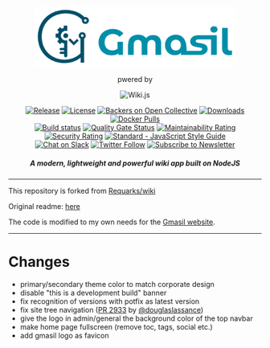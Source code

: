 

<div align="center">

<img src="img/gmasil-logo.svg" alt="Wiki.js" width="400" />

pwered by

<img src="https://static.requarks.io/logo/wikijs-full.svg" alt="Wiki.js" width="200" />

[![Release](https://img.shields.io/github/release/Requarks/wiki.svg?style=flat&maxAge=3600)](https://github.com/Requarks/wiki/releases)
[![License](https://img.shields.io/badge/license-AGPLv3-blue.svg?style=flat)](https://github.com/requarks/wiki/blob/master/LICENSE)
[![Backers on Open Collective](https://opencollective.com/wikijs/all/badge.svg)](https://opencollective.com/wikijs)
[![Downloads](https://img.shields.io/github/downloads/Requarks/wiki/total.svg?style=flat)](https://github.com/Requarks/wiki/releases)
[![Docker Pulls](https://img.shields.io/docker/pulls/requarks/wiki.svg)](https://hub.docker.com/r/requarks/wiki/)  
[![Build status](https://dev.azure.com/requarks/wiki/_apis/build/status/build)](https://dev.azure.com/requarks/wiki/_build/latest?definitionId=9)
[![Quality Gate Status](https://sonarcloud.io/api/project_badges/measure?project=wiki&metric=alert_status)](https://sonarcloud.io/dashboard?id=wiki)
[![Maintainability Rating](https://sonarcloud.io/api/project_badges/measure?project=wiki&metric=sqale_rating)](https://sonarcloud.io/dashboard?id=wiki)
[![Security Rating](https://sonarcloud.io/api/project_badges/measure?project=wiki&metric=security_rating)](https://sonarcloud.io/dashboard?id=wiki)
[![Standard - JavaScript Style Guide](https://img.shields.io/badge/code%20style-standard-brightgreen.svg?style=flat)](http://standardjs.com/)  
[![Chat on Slack](https://img.shields.io/badge/slack-requarks-CC2B5E.svg?style=flat&logo=slack)](https://wiki.requarks.io/slack)
[![Twitter Follow](https://img.shields.io/badge/follow-%40requarks-blue.svg?style=flat&logo=twitter)](https://twitter.com/requarks)
[![Subscribe to Newsletter](https://img.shields.io/badge/newsletter-subscribe-yellow.svg?style=flat&logo=mailchimp)](https://blog.js.wiki/subscribe)

##### A modern, lightweight and powerful wiki app built on NodeJS

</div>

<hr />

This repository is forked from [Requarks/wiki](https://github.com/Requarks/wiki)

Original readme: [here](https://github.com/Requarks/wiki/blob/dev/README.md)

The code is modified to my own needs for the [Gmasil website](https://gmasil.de).

<hr />

# Changes
* primary/secondary theme color to match corporate design
* disable "this is a development build" banner
* fix recognition of versions with potfix as latest version
* fix site tree navigation ([PR 2933](https://github.com/Requarks/wiki/pull/2933) by [@douglaslassance](https://github.com/douglaslassance))
* give the logo in admin/general the background color of the top navbar
* make home page fullscreen (remove toc, tags, social etc.)
* add gmasil logo as favicon
